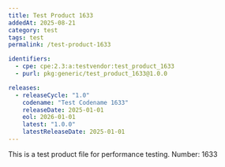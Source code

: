 ```yaml
---
title: Test Product 1633
addedAt: 2025-08-21
category: test
tags: test
permalink: /test-product-1633

identifiers:
  - cpe: cpe:2.3:a:testvendor:test_product_1633
  - purl: pkg:generic/test_product_1633@1.0.0

releases:
  - releaseCycle: "1.0"
    codename: "Test Codename 1633"
    releaseDate: 2025-01-01
    eol: 2026-01-01
    latest: "1.0.0"
    latestReleaseDate: 2025-01-01
---
```


This is a test product file for performance testing. Number: 1633
